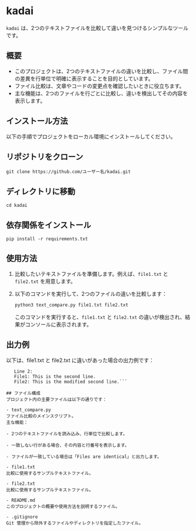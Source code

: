 # kadai

`kadai` は、2つのテキストファイルを比較して違いを見つけるシンプルなツールです。

## 概要

- このプロジェクトは、2つのテキストファイルの違いを比較し、ファイル間の差異を行単位で明確に表示することを目的としています。
- ファイル比較は、文章やコードの変更点を確認したいときに役立ちます。
- 主な機能は、2つのファイルを行ごとに比較し、違いを検出してその内容を表示します。

## インストール方法

以下の手順でプロジェクトをローカル環境にインストールしてください。

## リポジトリをクローン
```git clone https://github.com/ユーザー名/kadai.git```

## ディレクトリに移動
```cd kadai```

## 依存関係をインストール
```pip install -r requirements.txt```

## 使用方法

1. 比較したいテキストファイルを準備します。例えば、`file1.txt` と `file2.txt` を用意します。

2. 以下のコマンドを実行して、2つのファイルの違いを比較します：

    ```bash
    python3 text_compare.py file1.txt file2.txt
    ```

    このコマンドを実行すると、`file1.txt` と `file2.txt` の違いが検出され、結果がコンソールに表示されます。

## 出力例
以下は、file1.txt と file2.txt に違いがあった場合の出力例です：

 ```Differences found: 
    Line 2:
    File1: This is the second line.
    File2: This is the modified second line.```

## ファイル構成
プロジェクト内の主要ファイルは以下の通りです：

- text_compare.py
ファイル比較のメインスクリプト。
主な機能：

- 2つのテキストファイルを読み込み、行単位で比較します。

- 一致しない行がある場合、その内容と行番号を表示します。

- ファイルが一致している場合は「Files are identical」と出力します。

- file1.txt
比較に使用するサンプルテキストファイル。

- file2.txt
比較に使用するサンプルテキストファイル。

- README.md
このプロジェクトの概要や使用方法を説明するファイル。

- .gitignore
Git 管理から除外するファイルやディレクトリを指定したファイル。
